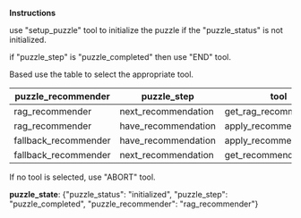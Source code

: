 **Instructions**

use "setup_puzzle" tool to initialize the puzzle if the "puzzle_status" is not initialized.

if "puzzle_step" is "puzzle_completed" then use "END" tool.

Based use the table to select the appropriate tool.

|puzzle_recommender| puzzle_step | tool |
| --- | --- | --- |
|rag_recommender| next_recommendation | get_rag_recommendation |
|rag_recommender| have_recommendation | apply_recommendation |
|fallback_recommender| have_recommendation | apply_recommendation |
|fallback_recommender| next_recommendation | get_recommendation |

If no tool is selected, use "ABORT" tool.

**puzzle_state**: {"puzzle_status": "initialized", "puzzle_step": "puzzle_completed", "puzzle_recommender": "rag_recommender"}